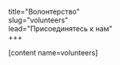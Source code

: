 title="Волонтерство"  
slug="volunteers"  
lead="Присоединятесь к нам"  
+++

[content name=volunteers]
